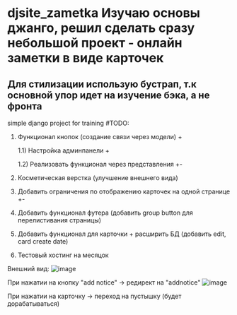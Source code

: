 # djsite_zametka Изучаю основы джанго, решил сделать сразу небольшой проект - онлайн заметки в виде карточек
## Для стилизации использую бустрап, т.к основной упор идет на изучение бэка, а не фронта
simple django project for training
#TODO:
1) Функционал кнопок (создание связи через модели) + 
      
      1.1) Настройка админпанели + 

      1.2) Реализовать функционал через представления +-


2) Косметическая верстка (улучшение внешнего вида)

3) Добавить ограничения по отображению карточек на одной странице +-

4) Добавить функционал футера (добавить group button для перелистивания страницы)

5) Добавить функционал для карточки + расширить БД (добавить edit, card create date)

6) Тестовый хостинг на месяцок 


Внешний вид: 
![image](https://user-images.githubusercontent.com/42943035/188482094-524755ec-464e-4723-bfed-b22560740748.png)

При нажатии на кнопку "add notice" -> редирект на "addnotice"
![image](https://user-images.githubusercontent.com/42943035/188482164-2216fdcd-ba98-4761-b12b-9e5e4590a124.png)


При нажатии на карточку -> переход на пустышку (будет дорабатываться)


       
